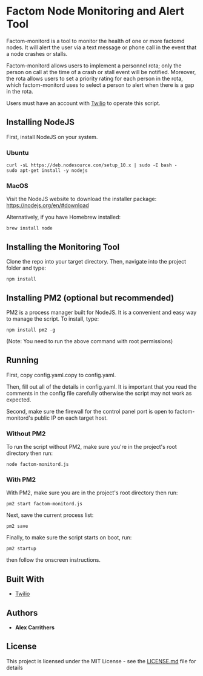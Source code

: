 # Factom Node Monitoring and Alert Tool

Factom-monitord is a tool to monitor the health of one or more factomd nodes. It will alert the user via a text message or phone call in the event that a node crashes or stalls.

Factom-monitord allows users to implement a personnel rota; only the person on call at the time of a crash or stall event will be notified. Moreover, the rota allows users to set a priority rating for each person in the rota, which factom-monitord uses to select a person to alert when there is a gap in the rota.

Users must have an account with [Twilio](https://www.twilio.com/) to operate this script.

## Installing NodeJS

First, install NodeJS on your system.

### Ubuntu

```
curl -sL https://deb.nodesource.com/setup_10.x | sudo -E bash -
sudo apt-get install -y nodejs
```

### MacOS

Visit the NodeJS website to download the installer package: https://nodejs.org/en/#download

Alternatively, if you have Homebrew installed:

```
brew install node
```

## Installing the Monitoring Tool

Clone the repo into your target directory. Then, navigate into the project folder and type:

```
npm install
```

## Installing PM2 (optional but recommended)

PM2 is a process manager built for NodeJS. It is a convenient and easy way to manage the script. To install, type:

```
npm install pm2 -g
```

(Note: You need to run the above command with root permissions)

## Running

First, copy config.yaml.copy to config.yaml.

Then, fill out all of the details in config.yaml. It is important that you read the comments in the config file carefully otherwise the script may not work as expected.

Second, make sure the firewall for the control panel port is open to factom-monitord's public IP on each target host.

### Without PM2

To run the script without PM2, make sure you're in the project's root directory then run:

```
node factom-monitord.js
```

### With PM2

With PM2, make sure you are in the project's root directory then run:

```
pm2 start factom-monitord.js
```

Next, save the current process list:

```
pm2 save
```

Finally, to make sure the script starts on boot, run:

```
pm2 startup
```

then follow the onscreen instructions.

## Built With

-   [Twilio](https://www.twilio.com/)

## Authors

-   **Alex Carrithers**

## License

This project is licensed under the MIT License - see the [LICENSE.md](LICENSE) file for details
